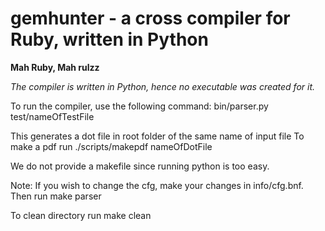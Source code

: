 gemhunter - a cross compiler for Ruby, written in Python
=======================================================

**Mah Ruby, Mah rulzz**

*The compiler is written in Python, hence no executable was created for it.*

To run the compiler, use the following command:
bin/parser.py test/nameOfTestFile

This generates a dot file in root folder of the same name of input file
To make a pdf run ./scripts/makepdf nameOfDotFile

We do not provide a makefile since running python is too easy.

Note: If you wish to change the cfg, make your changes in info/cfg.bnf. Then run make parser

To clean directory run make clean
